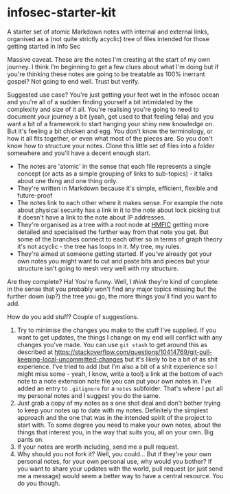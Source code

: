 # infosec-starter-kit
A starter set of atomic Markdown notes with internal and external links, organised as a (not quite strictly acyclic) tree of files intended for those getting started in Info Sec

Massive caveat. These are the notes I'm creating at the start of my own journey. I think I'm beginning to get a few clues about what I'm doing but if you're thinking these notes are going to be treatable as 100% inerrant gospel? Not going to end well. Trust but verify.

Suggested use case? You're just getting your feet wet in the infosec ocean and you're all of a sudden finding yourself a bit intimidated by the complexity and size of it all. You're realising you're going to need to document your journey a bit (yeah, get used to that feeling fella) and you want a bit of a framework to start hanging your shiny new knowledge on. But it's feeling a bit chicken and egg. You don't know the terminology, or how it all fits together, or even what most of the pieces are. So you don't know how to structure your notes. Clone this little set of files into a folder somewhere and you'll have a decent enough start.

- The notes are 'atomic' in the sense that each file represents a single concept (or acts as a simple grouping of links to sub-topics) - it talks about one thing and one thing only.
- They're written in Markdown because it's simple, efficient, flexible and future-proof
- The notes link to each other where it makes sense. For example the note about physical security has a link in it to the note about lock picking but it doesn't have a link to the note about IP addresses.
- They're organised as a tree with a root node at [HMFIC](hmfic.md) getting more detailed and specialised the further way from that note you get. But some of the branches connect to each other so in terms of graph theory it's not acyclic - the tree has loops in it. My tree, my rules.
- They're aimed at someone getting started. If you've already got your own notes you might want to cut and paste bits and pieces but your structure isn't going to mesh very well with my structure.

Are they complete? Ha! You're funny. Well, I *think* they're kind of complete in the sense that you probably won't find any major topics missing but the further down (up?) the tree you go, the more things you'll find you want to add.

How do you add stuff? Couple of suggestions.

1. Try to minimise the changes you make to the stuff I've supplied. If you want to get updates, the things I change on my end will conflict with any changes you've made. You can use `git stash` to get around this as described at https://stackoverflow.com/questions/10414769/git-pull-keeping-local-uncommitted-changes but it's likely to be a bit of as shit experience. I've tried to add (but I'm also a bit of a shit experience so I might miss some - yeah, I know, write a tool) a link at the bottom of each note to a note extension note file you can put your own notes in. I've added an entry to `.gitignore` for a `notes` subfolder. That's where I put all my personal notes and I suggest you do the same.
2. Just grab a copy of my notes as a one shot deal and don't bother trying to keep your notes up to date with my notes. Definitely the simplest approach and the one that was in the intended spirit of the project to start with. To some degree you need to make your own notes, about the things that interest you, in the way that suits you, all on your own. Big pants on.
3. If your notes are worth including, send me a pull request.
4. Why should you not fork it? Well, you could... But if they're your own personal notes, for your own personal use, why would you bother? If you want to share your updates with the world, pull request (or just send me a message) would seem a better way to have a central resource. You do you though.
